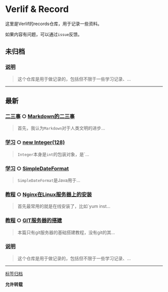 # Verlif & Record

这里是Verlif的records仓库，用于记录一些资料。

如果内容有问题，可以通过`issue`反馈。


## 未归档

### [说明](docs//说明.md)
> 这个仓库是用于做记录的，包括但不限于一些学习记录、...

------

## 最新

### [二三事](tags/二三事.md) ○ [Markdown的二三事](docs/二三事/Markdown的二三事.md)
> 首先，我认为`Markdown`对于人类文明的进步...

### [学习](tags/学习.md) ○ [new Integer(128)](docs/学习/new&#32;Integer(128).md)
> `Integer`本身是`int`的包装对象，是`...

### [学习](tags/学习.md) ○ [SimpleDateFormat](docs/学习/SimpleDateFormat.md)
> `SimpleDateFormat`是Java用于...

### [教程](tags/教程.md) ○ [Nginx在Linux服务器上的安装](docs/教程/Nginx在Linux上的安装.md)
> 首先最常用的就是在线安装了，比如`yum inst...

### [教程](tags/教程.md) ○ [GIT服务器的搭建](docs/教程/GIT服务器的搭建.md)
> 本篇只有git服务器的基础搭建教程，没有git的其...

### [说明](docs//说明.md)
> 这个仓库是用于做记录的，包括但不限于一些学习记录、...

------

[标签归档](tags.md)

__允许转载__

